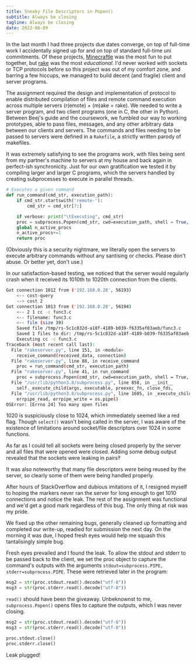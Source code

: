```yaml
---
title: Sneaky File Descriptors in Popen()
subtitle: Always be closing
tagline: Always be closing
date: 2022-06-09
---
```


In the last month I had three projects due dates converge, on top of full-time work I accidentally signed up for and on top of standard full-time uni commitments.  Of these projects, [Minecraftle](https://minecraftle.zachmanson.com) was the most fun to put together, but [rake](https://github.com/pavo-etc/rake) was the most *educational*.  I'd never worked with sockets or TCP protocols before so this project was out of my comfort zone, and barring a few hiccups, we managed to build decent (and fragile) client and server programs.

The assignment required the design and implementation of protocol to enable distributed compilation of files and remote command execution across multiple servers (r(emote) + (m)ake = rake).  We needed to write a server program, and two client programs (one in C, the other in Python).  Between Beej's guide and the coursework, we fumbled our way to working prototypes, able to pass files, messages, and any other arbitrary data between our clients and servers.  The commands and files needing to be passed to servers were defined in a `Rakefile`, a strictly written parody of makefiles.

It was extremely satisfying to see the programs work, with files being sent from my partner's machine to servers at my house and back again in perfect-ish synchronicity.  Just for our own gratification we tested it by compiling larger and larger C programs, which the servers handled by creating subprocesses to execute in parallel threads.

```py
# Executes a given command
def run_command(cmd_str, execution_path):
    if cmd_str.startswith('remote-'):
        cmd_str = cmd_str[7:]

    if verbose: print("\tExecuting", cmd_str)
    proc = subprocess.Popen(cmd_str, cwd=execution_path, shell = True, stdout=subprocess.PIPE, stderr=subprocess.PIPE)
    global n_active_procs
    n_active_procs+=1
    return proc
```

(Obviously this is a security nightmare, we literally open the servers to execute arbitrary commands without any santising or checks.  Please don't abuse.  Or better yet, don't use.)

In our satisfaction-based testing, we noticed that the server would regularly crash when it received its 1010th to 1020th connection from the clients.

```bash
Got connection 1012 from ('192.168.0.28', 56193)
	<-- cost-query
	--> cost 2
Got connection 1013 from ('192.168.0.28', 56194)
	<-- 2 1 cc -c func3.c
	<-- filename: func3.c
	<-- file (size 39)
	Saved file /tmp/rs-5c1c832d-a18f-4189-b039-f6335af03aeb/func3.c
	Saved 1 files to dir: /tmp/rs-5c1c832d-a18f-4189-b039-f6335af03aeb
	Executing cc -c func3.c
Traceback (most recent call last):
  File "rakeserver.py", line 151, in <module>
    receive_command(received_data, connection)
  File "rakeserver.py", line 88, in receive_command
    proc = run_command(cmd_str, execution_path)
  File "rakeserver.py", line 41, in run_command
    proc = subprocess.Popen(cmd_str, cwd=execution_path, shell = True, stdout=subprocess.PIPE, stderr=subprocess.PIPE)
  File "/usr/lib/python3.8/subprocess.py", line 858, in __init__
    self._execute_child(args, executable, preexec_fn, close_fds,
  File "/usr/lib/python3.8/subprocess.py", line 1605, in _execute_child
    errpipe_read, errpipe_write = os.pipe()
OSError: [Errno 24] Too many open files
```

1020 is suspiciously close to 1024, which immediately seemed like a red flag.  Though `select()` wasn't being called in the server, I was aware of the existence of limitations around socket/file descriptors over 1024 in some functions.

As far as I could tell all sockets were being closed properly by the server and all files that were opened were closed.  Adding some debug output revealed that the sockets were leaking in pairs‽

It was also noteworthy that many file descriptors *were* being reused by the server, so clearly some of them were being handled properly.

After hours of StackOverflow and dubious imitations of it, I resigned myself to hoping the markers never ran the server for long enough to get 1010 connections and notice the leak.  The rest of the assignment was functional and we'd get a good mark regardless of this bug.  The only thing at risk was my pride.

We fixed up the other remaining bugs, generally cleaned up formatting and completed our write-up, readied for submission the next day.  On the morning it was due, I hoped fresh eyes would help me squash this tantalisingly simple bug.

Fresh eyes prevailed and I found the leak.  To allow the stdout and stderr to be passed back to the client, we set the proc object to capture the command's outputs with the arguments `stdout=subprocess.PIPE, stderr=subprocess.PIPE`.  These were retrieved later in the program:

```py
msg2 = str(proc.stdout.read().decode("utf-8")) 
msg3 = str(proc.stderr.read().decode("utf-8"))
```

`read()` should have been the giveaway.  Unbeknownst to me, `subprocess.Popen()` opens files to capture the outputs, which I was never closing.  

```py
msg2 = str(proc.stdout.read().decode("utf-8")) 
msg3 = str(proc.stderr.read().decode("utf-8"))

proc.stdout.close()
proc.stderr.close()
```

Leak plugged!
